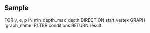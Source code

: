 ## Sample

FOR v, e, p IN min_depth..max_depth DIRECTION start_vertex
  GRAPH 'graph_name'
  FILTER conditions
  RETURN result